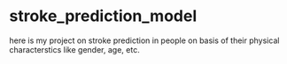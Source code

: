 # stroke_prediction_model
here is my project on stroke prediction in people on basis of their physical characterstics like gender, age, etc.
